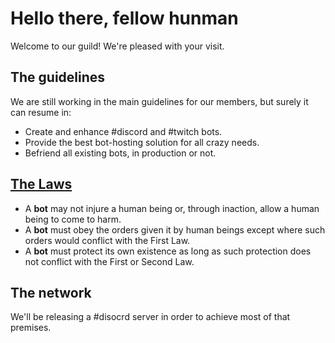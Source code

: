 # Hello there, fellow hunman
Welcome to our guild! We're pleased with your visit.

## The guidelines
We are still working in the main guidelines for our members, but surely it can resume in:
- Create and enhance #discord and #twitch bots.
- Provide the best bot-hosting solution for all crazy needs.
- Befriend all existing bots, in production or not.

## [The Laws](https://en.wikipedia.org/wiki/Three_Laws_of_Robotics)
- A **bot** may not injure a human being or, through inaction, allow a human being to come to harm.
- A **bot** must obey the orders given it by human beings except where such orders would conflict with the First Law.
- A **bot** must protect its own existence as long as such protection does not conflict with the First or Second Law.

## The network
We'll be releasing a #disocrd server in order to achieve most of that premises.
